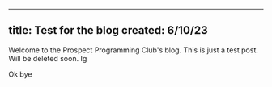 ----
title: Test for the blog
created: 6/10/23
----

Welcome to the Prospect Programming Club's blog. This is just a test post. Will be deleted soon. Ig

Ok bye
